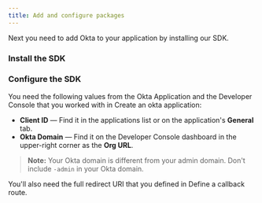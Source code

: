 ```yaml
---
title: Add and configure packages
---
```

Next you need to add Okta to your application by installing our SDK.

### Install the SDK

<StackSelector snippet="installsdk"/>

### Configure the SDK

You need the following values from the Okta Application and the Developer Console that you worked with in <GuideLink link="../create-okta-application">Create an okta application</GuideLink>:

* **Client ID** &mdash; Find it in the applications list or on the application's **General** tab.
* **Okta Domain** &mdash; Find it on the Developer Console dashboard in the upper-right corner as the **Org URL**.

> **Note:** Your Okta domain is different from your admin domain. Don't include `-admin` in your Okta domain.

You'll also need the full redirect URI that you defined in <GuideLink link="../define-callback">Define a callback route</GuideLink>.

<StackSelector snippet="configuremid"/>

<NextSectionLink/>
